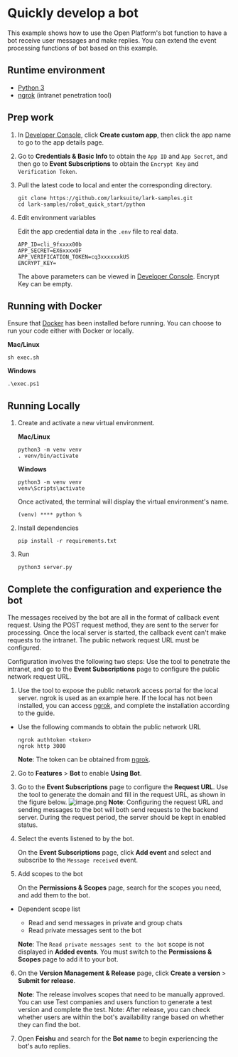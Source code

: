 # Quickly develop a bot

This example shows how to use the Open Platform's bot function to have a bot receive user messages and make replies. You
can extend the event processing functions of bot based on this example.

## Runtime environment

- [Python 3](https://www.python.org/)
- [ngrok](https://ngrok.com/download) (intranet penetration tool)

## Prep work

1. In [Developer Console](https://open.feishu.cn/app/), click **Create custom app**, then click the app name to go to
   the app details page.
2. Go to **Credentials & Basic Info** to obtain the `App ID` and `App Secret`, and then go to **Event Subscriptions** to
   obtain the
   `Encrypt Key` and `Verification Token`.
3. Pull the latest code to local and enter the corresponding directory.
    ```
    git clone https://github.com/larksuite/lark-samples.git
    cd lark-samples/robot_quick_start/python
    ```


4. Edit environment variables

   Edit the app credential data in the `.env` file to real data.
    ```
    APP_ID=cli_9fxxxx00b
    APP_SECRET=EX6xxxxOF
    APP_VERIFICATION_TOKEN=cq3xxxxxxkUS 
    ENCRYPT_KEY=
    ```
   The above parameters can be viewed in [Developer Console](https://open.feishu.cn/app/). Encrypt Key can be empty.

## Running with Docker

Ensure that [Docker](https://www.docker.com/) has been installed before running. You can choose to run your code either
with Docker or locally.

**Mac/Linux**

```
sh exec.sh
```

**Windows**

```
.\exec.ps1
```

## Running Locally

1. Create and activate a new virtual environment.

   **Mac/Linux**
   ```
   python3 -m venv venv 
   . venv/bin/activate
   ```

   **Windows**
   ```
   python3 -m venv venv 
   venv\Scripts\activate
   ```

   Once activated, the terminal will display the virtual environment's name.
   ```
   (venv) **** python %
   ```

2. Install dependencies

   ```
   pip install -r requirements.txt
   ```

3. Run

   ```
   python3 server.py
   ```

## Complete the configuration and experience the bot

The messages received by the bot are all in the format of callback event request. Using the POST request method, they
are sent to the server for processing. Once the local server is started, the callback event can't make requests to the
intranet. The public network request URL must be configured.

Configuration involves the following two steps: Use the tool to penetrate the intranet, and go to the **Event
Subscriptions** page to configure the public network request URL.

1. Use the tool to expose the public network access portal for the local server. ngrok is used as an example here. If
   the local has not been installed, you can access [ngrok](https://ngrok.com/download), and complete the installation
   according to the guide.

- Use the following commands to obtain the public network URL

   ```
   ngrok authtoken <token>
   ngrok http 3000
   ```

  **Note**: The token can be obtained from [ngrok](https://dashboard.ngrok.com/signup).

2. Go to **Features** > **Bot** to enable **Using Bot**.
3. Go to the **Event Subscriptions** page to configure the **Request URL**. Use the tool to generate the domain and fill
   in the request URL, as shown in the figure below.
   ![image.png](https://sf3-cn.feishucdn.com/obj/open-platform-opendoc/0ce38ea653e636accbd6d268b69360f9_Osy22NvNOK.png)
   **Note**: Configuring the request URL and sending messages to the bot will both send requests to the backend server.
   During the request period, the server should be kept in enabled status.

4. Select the events listened to by the bot.

   On the **Event Subscriptions** page, click **Add event** and select and subscribe to the `Message received` event.
5. Add scopes to the bot

   On the **Permissions & Scopes** page, search for the scopes you need, and add them to the bot.

- Dependent scope list
    - Read and send messages in private and group chats
    - Read private messages sent to the bot

  **Note**: The `Read private messages sent to the bot` scope is not displayed in **Added events**. You must switch to
  the **Permissions & Scopes** page to add it to your bot.

6. On the **Version Management & Release** page, click **Create a version** > **Submit for release**.

   **Note**: The release involves scopes that need to be manually approved. You can use Test companies and users
   function to generate a test version and complete the test. Note: After release, you can check whether users are
   within the bot's availability range based on whether they can find the bot.

8. Open **Feishu** and search for the **Bot name** to begin experiencing the bot's auto replies.
